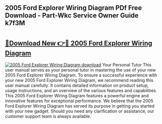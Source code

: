 ## 2005 Ford Explorer Wiring Diagram PDf Free Download - Part-Wkc Service Owner Guide k7f3M

# <h2><a href="http://dfrxr6.blite.top/?on=2005+Ford+Explorer+Wiring+Diagram">🔗Download New 👉🔴 2005 Ford Explorer Wiring Diagram</a></h2>

[![2005 Ford Explorer Wiring Diagram download](https://i.imgur.com/lujVjoI.png)](http://dfrxr6.blite.top/?on=2005+Ford+Explorer+Wiring+Diagram)
Your Personal Tutor This user manual serves as your personal tutor in mastering the use of your new 2005 Ford Explorer Wiring Diagram. To ensure a successful experience with your new 2005 Ford Explorer Wiring Diagram, we recommend reading this user manual carefully. It contains detailed information on product setup, usage instructions, and an overview of the various features and capabilities. This 2005 Ford Explorer Wiring Diagram features a powerful engine and innovative features for exceptional performance. We believe that the 2005 Ford Explorer Wiring Diagram has served its purpose in getting you started with your new gadget. Should you need any clarification or assistance, our customer support team is always available.
